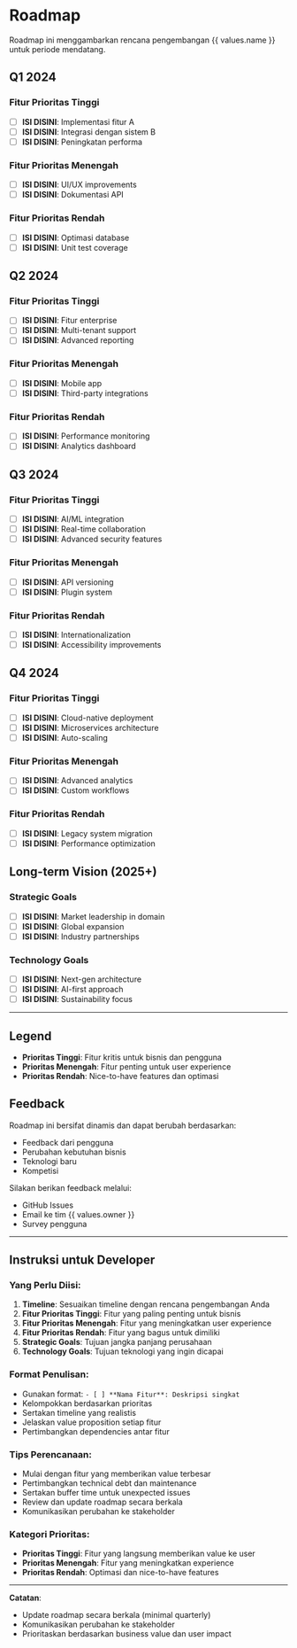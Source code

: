 # Roadmap

Roadmap ini menggambarkan rencana pengembangan {{ values.name }} untuk periode mendatang.

## Q1 2024

### Fitur Prioritas Tinggi
- [ ] **ISI DISINI**: Implementasi fitur A
- [ ] **ISI DISINI**: Integrasi dengan sistem B
- [ ] **ISI DISINI**: Peningkatan performa

### Fitur Prioritas Menengah
- [ ] **ISI DISINI**: UI/UX improvements
- [ ] **ISI DISINI**: Dokumentasi API

### Fitur Prioritas Rendah
- [ ] **ISI DISINI**: Optimasi database
- [ ] **ISI DISINI**: Unit test coverage

## Q2 2024

### Fitur Prioritas Tinggi
- [ ] **ISI DISINI**: Fitur enterprise
- [ ] **ISI DISINI**: Multi-tenant support
- [ ] **ISI DISINI**: Advanced reporting

### Fitur Prioritas Menengah
- [ ] **ISI DISINI**: Mobile app
- [ ] **ISI DISINI**: Third-party integrations

### Fitur Prioritas Rendah
- [ ] **ISI DISINI**: Performance monitoring
- [ ] **ISI DISINI**: Analytics dashboard

## Q3 2024

### Fitur Prioritas Tinggi
- [ ] **ISI DISINI**: AI/ML integration
- [ ] **ISI DISINI**: Real-time collaboration
- [ ] **ISI DISINI**: Advanced security features

### Fitur Prioritas Menengah
- [ ] **ISI DISINI**: API versioning
- [ ] **ISI DISINI**: Plugin system

### Fitur Prioritas Rendah
- [ ] **ISI DISINI**: Internationalization
- [ ] **ISI DISINI**: Accessibility improvements

## Q4 2024

### Fitur Prioritas Tinggi
- [ ] **ISI DISINI**: Cloud-native deployment
- [ ] **ISI DISINI**: Microservices architecture
- [ ] **ISI DISINI**: Auto-scaling

### Fitur Prioritas Menengah
- [ ] **ISI DISINI**: Advanced analytics
- [ ] **ISI DISINI**: Custom workflows

### Fitur Prioritas Rendah
- [ ] **ISI DISINI**: Legacy system migration
- [ ] **ISI DISINI**: Performance optimization

## Long-term Vision (2025+)

### Strategic Goals
- [ ] **ISI DISINI**: Market leadership in domain
- [ ] **ISI DISINI**: Global expansion
- [ ] **ISI DISINI**: Industry partnerships

### Technology Goals
- [ ] **ISI DISINI**: Next-gen architecture
- [ ] **ISI DISINI**: AI-first approach
- [ ] **ISI DISINI**: Sustainability focus

---

## Legend

- **Prioritas Tinggi**: Fitur kritis untuk bisnis dan pengguna
- **Prioritas Menengah**: Fitur penting untuk user experience
- **Prioritas Rendah**: Nice-to-have features dan optimasi

## Feedback

Roadmap ini bersifat dinamis dan dapat berubah berdasarkan:
- Feedback dari pengguna
- Perubahan kebutuhan bisnis
- Teknologi baru
- Kompetisi

Silakan berikan feedback melalui:
- GitHub Issues
- Email ke tim {{ values.owner }}
- Survey pengguna

---

## Instruksi untuk Developer

### Yang Perlu Diisi:

1. **Timeline**: Sesuaikan timeline dengan rencana pengembangan Anda
2. **Fitur Prioritas Tinggi**: Fitur yang paling penting untuk bisnis
3. **Fitur Prioritas Menengah**: Fitur yang meningkatkan user experience
4. **Fitur Prioritas Rendah**: Fitur yang bagus untuk dimiliki
5. **Strategic Goals**: Tujuan jangka panjang perusahaan
6. **Technology Goals**: Tujuan teknologi yang ingin dicapai

### Format Penulisan:

- Gunakan format: `- [ ] **Nama Fitur**: Deskripsi singkat`
- Kelompokkan berdasarkan prioritas
- Sertakan timeline yang realistis
- Jelaskan value proposition setiap fitur
- Pertimbangkan dependencies antar fitur

### Tips Perencanaan:

- Mulai dengan fitur yang memberikan value terbesar
- Pertimbangkan technical debt dan maintenance
- Sertakan buffer time untuk unexpected issues
- Review dan update roadmap secara berkala
- Komunikasikan perubahan ke stakeholder

### Kategori Prioritas:

- **Prioritas Tinggi**: Fitur yang langsung memberikan value ke user
- **Prioritas Menengah**: Fitur yang meningkatkan experience
- **Prioritas Rendah**: Optimasi dan nice-to-have features

---

**Catatan**: 
- Update roadmap secara berkala (minimal quarterly)
- Komunikasikan perubahan ke stakeholder
- Prioritaskan berdasarkan business value dan user impact 